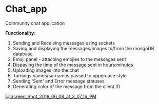 # Chat_app
Community chat application 

<strong>Functionality</strong>: 
1) Sending and Receiving messages using sockets 
2) Saving and displaying the messages/images to/from the mongoDB database
3) Emoji panel - attaching emojies to the messages sent
4) Dispaying the time of the message sent in hours:minutes
5) Uploading images into the chat
6) Turnings names/surnames passed to uppercase style 
7) Sending 'Sent' and Error message statuses
8) Generating color of the message from the client ID


<a href="https://ibb.co/mgReSo"><img src="https://preview.ibb.co/nE1Dno/Screen_Shot_2018_06_08_at_3_07_19_PM.png" alt="Screen_Shot_2018_06_08_at_3_07_19_PM" border="0"></a>
